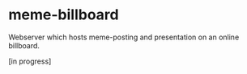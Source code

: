 # meme-billboard

Webserver which hosts meme-posting and presentation on an online billboard.

[in progress]
